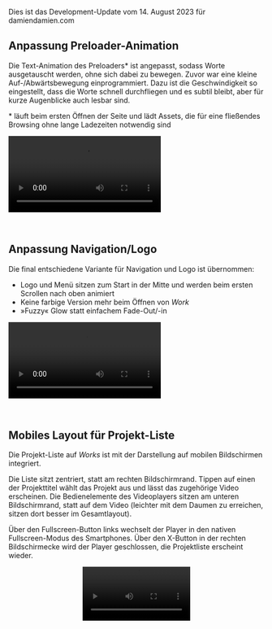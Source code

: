 Dies ist das Development-Update vom 14. August 2023 für damiendamien.com

## Anpassung Preloader-Animation

Die Text-Animation des Preloaders* ist angepasst, sodass Worte ausgetauscht werden, ohne sich dabei zu bewegen. Zuvor war eine kleine Auf-/Abwärtsbewegung einprogrammiert. Dazu ist die Geschwindigkeit so eingestellt, dass die Worte schnell durchfliegen und es subtil bleibt, aber für kurze Augenblicke auch lesbar sind.

\* läuft beim ersten Öffnen der Seite und lädt Assets, die für eine fließendes Browsing ohne lange Ladezeiten notwendig sind

<video 
  src     ="https://github.com/joh-sch/damiendamien.com-Update-Notes/assets/39758027/ae6de553-af06-447b-ba48-dc7d277a12af" 
  controls="controls" 
  style   ="max-width: 100%;">
</video>

<br>

## Anpassung Navigation/Logo

Die final entschiedene Variante für Navigation und Logo ist übernommen: 

- Logo und Menü sitzen zum Start in der Mitte und werden beim ersten Scrollen nach oben animiert
- Keine farbige Version mehr beim Öffnen von _Work_
- »Fuzzy« Glow statt einfachem Fade-Out/-in

<video 
  src     ="https://github.com/joh-sch/damiendamien.com-Update-Notes/assets/39758027/bf21ebca-736b-459e-b8ad-04a32ac23fc3" 
  controls="controls" 
  style   ="max-width: 100%;">
</video>

<br>

## Mobiles Layout für Projekt-Liste

Die Projekt-Liste auf _Works_ ist mit der Darstellung auf mobilen Bildschirmen integriert. 

Die Liste sitzt zentriert, statt am rechten Bildschirmrand. Tippen auf einen der Projekttitel wählt das Projekt aus und lässt das zugehörige Video erscheinen. Die Bedienelemente des Videoplayers sitzen am unteren Bildschirmrand, statt auf dem Video (leichter mit dem Daumen zu erreichen, sitzen dort besser im Gesamtlayout). 

Über den Fullscreen-Button links wechselt der Player in den nativen Fullscreen-Modus des Smartphones. Über den X-Button in der rechten Bildschirmecke wird der Player geschlossen, die Projektliste erscheint wieder.

<video 
  src     ="https://github.com/joh-sch/damiendamien.com-Update-Notes/assets/39758027/3b2a8f44-cb68-408c-8fde-54b324720418" 
  controls="controls" 
  style   ="max-width: 42%;
            margin-left: calc((100% - 42%) / 2)">
</video>
